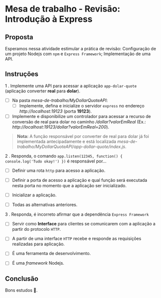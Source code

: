 # Mesa de trabalho - Revisão: Introdução à Express

## Proposta

Esperamos nessa atividade estimular a prática de revisão: Configuração de um projeto Nodejs com `npm` e `Express Framework`; Implementação de uma API.

## Instruções

1 . Implemente uma API para acessar a aplicação `app-dolar-quote` (aplicação converter **real** para **dolar**).

- [ ] Na pasta *mesa-de-trabalho/MyDollarQuoteAPI*:
    - [ ] Implemente, defina e inicialize o servidor `express` no endereço *http://localhost:19123* (porta **19123**).
- [ ] Implemente e disponibilize um controlador para acessar a recurso de conversão de real para dolar no caminho */dollar?valorEmReal* (Ex.: *http://localhost:19123/dollar?valorEmReal=200*).

> **Nota:** A função responsável por converter de real para dolar já foi implementada antecipadamente e está localizada *mesa-de-trabalho/MyDollarQuoteAPI/app-dollar-quote/index.js*.

2 . Responda, o comando `app.listen(12345, function() { console.log('Tudo okay!') })` é responsável por...

- [ ] Definir uma rota `http` para acesso a aplicação. 

- [ ] Definir a porta de acesso a aplicação e qual função será executada nesta porta no momento que a aplicação ser inicializado.

- [ ] Inicializar a aplicação.

- [ ] Todas as alternativas anteriores.

3 . Responda, é incorreto afirmar que a dependência `Express Framework`

- [ ] Servir como **Interface** para clientes se comunicarem com a aplicação a partir do protocolo `HTTP`.

- [ ] A partir de uma interface `HTTP` recebe e responde as requisições realizadas para aplicação.

- [ ] É uma ferramenta de desenvolvimento.

- [ ] É uma *framework* Nodejs.

## Conclusão

Bons estudos 🤟.